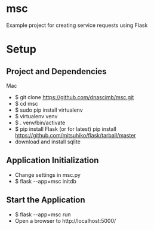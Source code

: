 # msc
Example project for creating service requests using Flask

Setup
=====

Project and Dependencies
------------------------

Mac

* $ git clone https://github.com/dnascimb/msc.git
* $ cd msc
* $ sudo pip install virtualenv
* $ virtualenv venv
* $ . venv/bin/activate
* $ pip install Flask (or for latest) pip install https://github.com/mitsuhiko/flask/tarball/master
* download and install sqlite


Application Initialization
--------------------------

* Change settings in msc.py
* $ flask --app=msc initdb


Start the Application
---------------------

* $ flask --app=msc run
* Open a browser to http://localhost:5000/
